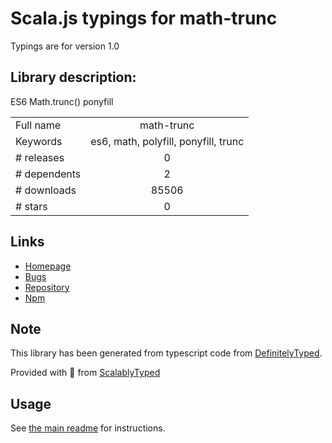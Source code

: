 
# Scala.js typings for math-trunc

Typings are for version 1.0

## Library description:
ES6 Math.trunc() ponyfill

|                    |                 |
| ------------------ | :-------------: |
| Full name          | math-trunc |
| Keywords           | es6, math, polyfill, ponyfill, trunc |
| # releases         | 0 |
| # dependents       | 2 |
| # downloads        | 85506 |
| # stars            | 0 |

## Links
- [Homepage](https://github.com/kevva/math-trunc#readme)
- [Bugs](https://github.com/kevva/math-trunc/issues)
- [Repository](https://github.com/kevva/math-trunc)
- [Npm](https://www.npmjs.com/package/math-trunc)
    


## Note
This library has been generated from typescript code from [DefinitelyTyped](https://definitelytyped.org).

Provided with :purple_heart: from [ScalablyTyped](https://github.com/oyvindberg/ScalablyTyped)

## Usage
See [the main readme](../../readme.md) for instructions.


